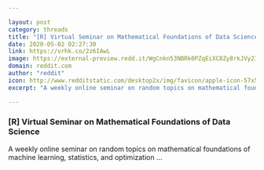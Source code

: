 ```yaml
---

layout: post
category: threads
title: "[R] Virtual Seminar on Mathematical Foundations of Data Science"
date: 2020-05-02 02:27:30
link: https://vrhk.co/2z6IAwL
image: https://external-preview.redd.it/WgCnkn53NBRk0PZqEiXC8Zy8rkJVy2ItC0mMb3EWlRw.jpg?width=1166&height=610.471204188&auto=webp&crop=1166:610.471204188,smart&s=72c5d350fc85a511f9a42993307cc0f8d7276b3a
domain: reddit.com
author: "reddit"
icon: http://www.redditstatic.com/desktop2x/img/favicon/apple-icon-57x57.png
excerpt: "A weekly online seminar on random topics on mathematical foundations of machine learning, statistics, and optimization ..."

---
```


### [R] Virtual Seminar on Mathematical Foundations of Data Science

A weekly online seminar on random topics on mathematical foundations of machine learning, statistics, and optimization ...